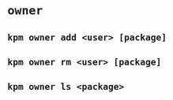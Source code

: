 # `owner`

## `kpm owner add <user> [package]`

## `kpm owner rm <user> [package]`

## `kpm owner ls <package>`
